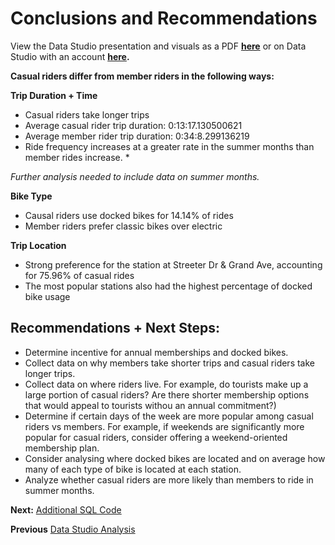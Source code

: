 # Conclusions and Recommendations
View the Data Studio presentation and visuals as a PDF **[here](https://github.com/gharliquebread/cyclistic-analysis/files/8209943/Cyclistic_Bike_Share_Analysis__Capstone_Case_Study_Daphne.Letherer.pdf)** or on Data Studio with an account **[here](https://datastudio.google.com/reporting/448956ec-d113-4b1b-816f-09b418c1f2fa).**

**Casual riders differ from member riders in the following ways:**

**Trip Duration + Time**
* Casual riders take longer trips
* Average casual rider trip duration: 0:13:17.130500621
* Average member rider trip duration: 0:34:8.299136219
* Ride frequency increases at a greater rate in the summer months than member rides increase. *

*Further analysis needed to include data on summer months.* 

**Bike Type**
* Causal riders use docked bikes for 14.14% of rides
* Member riders prefer classic bikes over electric

**Trip Location**
* Strong preference for the station at Streeter Dr & Grand Ave, accounting for 75.96% of casual rides
* The most popular stations also had the highest percentage of docked bike usage
   
   
## Recommendations + Next Steps:
* Determine incentive for annual memberships and docked bikes.
* Collect data on why members take shorter trips and casual riders take longer trips.
* Collect data on where riders live.
        For example, do tourists make up a large portion of casual riders? 
        Are there shorter membership options that would appeal to tourists withou an annual commitment?)
* Determine if certain days of the week are more popular among casual riders vs members.
        For example, if weekends are significantly more popular for casual riders, consider offering a weekend-oriented membership plan.
* Consider analysing where docked bikes are located and on average how many of each type of bike is located at each station.
* Analyze whether casual riders are more likely than members to ride in summer months.

**Next:** [Additional SQL Code](https://github.com/gharliquebread/cyclistic-analysis/blob/main/Additional%20SQL%20Code.md)

**Previous** [Data Studio Analysis](https://github.com/gharliquebread/cyclistic-analysis/blob/main/Data%20Studio%20Analysis.md)
